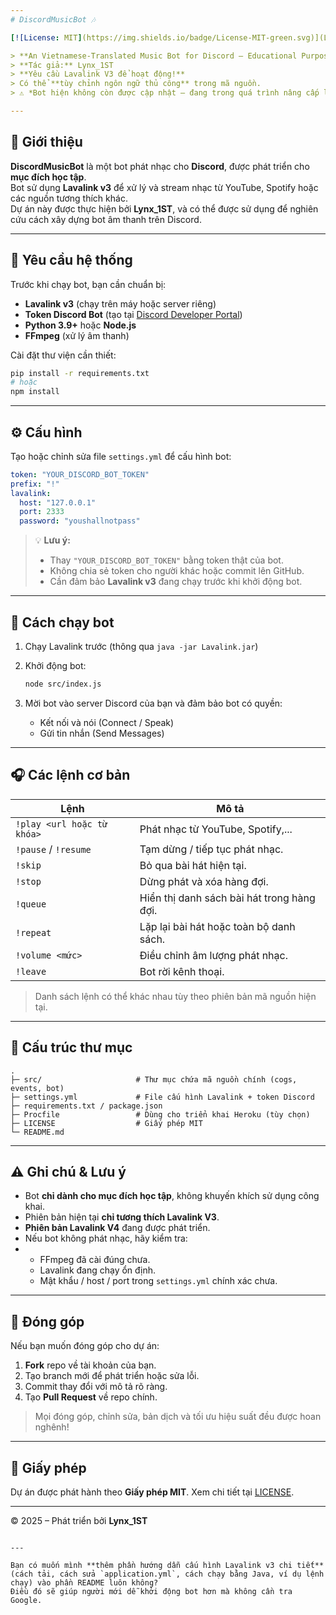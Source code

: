 ```yaml
---
# DiscordMusicBot 🎶

[![License: MIT](https://img.shields.io/badge/License-MIT-green.svg)](LICENSE)

> **An Vietnamese-Translated Music Bot for Discord – Educational Purpose only**  
> **Tác giả:** Lynx_1ST  
> **Yêu cầu Lavalink V3 để hoạt động!**  
> Có thể **tùy chỉnh ngôn ngữ thủ công** trong mã nguồn.  
> ⚠️ *Bot hiện không còn được cập nhật – đang trong quá trình nâng cấp lên Lavalink V4.*

---
```


## 🧠 Giới thiệu

**DiscordMusicBot** là một bot phát nhạc cho **Discord**, được phát triển cho **mục đích học tập**.  
Bot sử dụng **Lavalink v3** để xử lý và stream nhạc từ YouTube, Spotify hoặc các nguồn tương thích khác.  
Dự án này được thực hiện bởi **Lynx_1ST**, và có thể được sử dụng để nghiên cứu cách xây dựng bot âm thanh trên Discord.

---

## 🧰 Yêu cầu hệ thống

Trước khi chạy bot, bạn cần chuẩn bị:

- **Lavalink v3** (chạy trên máy hoặc server riêng)
- **Token Discord Bot** (tạo tại [Discord Developer Portal](https://discord.com/developers/applications))
- **Python 3.9+** hoặc **Node.js** 
- **FFmpeg** (xử lý âm thanh)

Cài đặt thư viện cần thiết:

```bash
pip install -r requirements.txt
# hoặc
npm install
````

---

## ⚙️ Cấu hình

Tạo hoặc chỉnh sửa file `settings.yml` để cấu hình bot:

```yaml
token: "YOUR_DISCORD_BOT_TOKEN"
prefix: "!"
lavalink:
  host: "127.0.0.1"
  port: 2333
  password: "youshallnotpass"
```

> 💡 **Lưu ý:**
>
> * Thay `"YOUR_DISCORD_BOT_TOKEN"` bằng token thật của bot.
> * Không chia sẻ token cho người khác hoặc commit lên GitHub.
> * Cần đảm bảo **Lavalink v3** đang chạy trước khi khởi động bot.

---

## 🚀 Cách chạy bot

1. Chạy Lavalink trước (thông qua `java -jar Lavalink.jar`)

2. Khởi động bot:

   ```bash
   node src/index.js
   ```

3. Mời bot vào server Discord của bạn và đảm bảo bot có quyền:

   * Kết nối và nói (Connect / Speak)
   * Gửi tin nhắn (Send Messages)

---

## 🎧 Các lệnh cơ bản

| Lệnh                       | Mô tả                                      |
| -------------------------- | ------------------------------------------ |
| `!play <url hoặc từ khóa>` | Phát nhạc từ YouTube, Spotify,...          |
| `!pause` / `!resume`       | Tạm dừng / tiếp tục phát nhạc.             |
| `!skip`                    | Bỏ qua bài hát hiện tại.                   |
| `!stop`                    | Dừng phát và xóa hàng đợi.                 |
| `!queue`                   | Hiển thị danh sách bài hát trong hàng đợi. |
| `!repeat`                  | Lặp lại bài hát hoặc toàn bộ danh sách.    |
| `!volume <mức>`            | Điều chỉnh âm lượng phát nhạc.             |
| `!leave`                   | Bot rời kênh thoại.                        |

> Danh sách lệnh có thể khác nhau tùy theo phiên bản mã nguồn hiện tại.

---

## 📁 Cấu trúc thư mục

```
.
├─ src/                     # Thư mục chứa mã nguồn chính (cogs, events, bot)
├─ settings.yml             # File cấu hình Lavalink + token Discord
├─ requirements.txt / package.json
├─ Procfile                 # Dùng cho triển khai Heroku (tùy chọn)
├─ LICENSE                  # Giấy phép MIT
└─ README.md
```

---

## ⚠️ Ghi chú & Lưu ý

* Bot **chỉ dành cho mục đích học tập**, không khuyến khích sử dụng công khai.
* Phiên bản hiện tại **chỉ tương thích Lavalink V3**.
* **Phiên bản Lavalink V4** đang được phát triển.
* Nếu bot không phát nhạc, hãy kiểm tra:
* 
  * FFmpeg đã cài đúng chưa.
  * Lavalink đang chạy ổn định.
  * Mật khẩu / host / port trong `settings.yml` chính xác chưa.

---

## 🤝 Đóng góp

Nếu bạn muốn đóng góp cho dự án:

1. **Fork** repo về tài khoản của bạn.
2. Tạo branch mới để phát triển hoặc sửa lỗi.
3. Commit thay đổi với mô tả rõ ràng.
4. Tạo **Pull Request** về repo chính.

> Mọi đóng góp, chỉnh sửa, bản dịch và tối ưu hiệu suất đều được hoan nghênh!

---

## 📄 Giấy phép

Dự án được phát hành theo **Giấy phép MIT**.
Xem chi tiết tại [LICENSE](LICENSE).

---

© 2025 – Phát triển bởi **Lynx_1ST**

```

---

Bạn có muốn mình **thêm phần hướng dẫn cấu hình Lavalink v3 chi tiết** (cách tải, cách sửa `application.yml`, cách chạy bằng Java, ví dụ lệnh chạy) vào phần README luôn không?  
Điều đó sẽ giúp người mới dễ khởi động bot hơn mà không cần tra Google.
```
